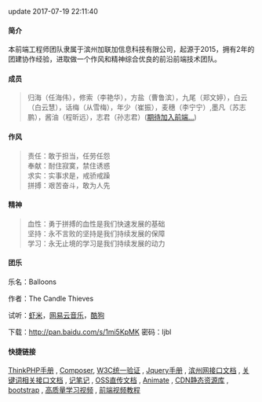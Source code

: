 update 2017-07-19 22:11:40
#### 简介

本前端工程师团队隶属于滨州加联加信息科技有限公司，起源于2015，拥有2年的团建协作经验，进取做一个作风和精神综合优良的前沿前端技术团队。

#### 成员

> 归海（任海伟），修索（李艳华），方盐（曹鲁滨），九尾（郑文婷），白云（白云慧），话梅（从雪梅），年少（崔振），麦穗（李宁宁）,墨凡（苏志鹏），酱油（程昕远），志君（孙志君）([期待加入前端...](before/job.md))

#### 作风

> 责任：敢于担当，任劳任怨  
> 奉献：耐住寂寞，禁住诱惑  
> 求实：实事求是，戒骄戒躁  
> 拼搏：艰苦奋斗，敢为人先

#### 精神

> 血性：勇于拼搏的血性是我们快速发展的基础  
> 坚持：永不言败的坚持是我们持续发展的保障  
> 学习：永无止境的学习是我们持续发展的动力

#### 团乐
乐名：Balloons

作者：The Candle Thieves

试听：[虾米](http://www.xiami.com/song/8GhwGAfb50f?spm=a1z1s.6928797.1561534521.2.rtEZcY)，[网易云音乐](http://music.163.com/#/song?id=4003283&autoplay=true&market=baiduhd)，[酷狗](http://www.kugou.com/song/26s0a07.html?frombaidu?frombaidu#hash=369562B01A234C0F483609968899B39D&album_id=0)

下载：http://pan.baidu.com/s/1mi5KpMK 密码：ljbl

#### 快捷链接

[ThinkPHP手册](http://www.kancloud.cn/manual/thinkphp5/118003) , [Composer](https://www.kancloud.cn/thinkphp/composer/35668), [W3C统一验证](https://validator.w3.org/unicorn/) , [Jquery手册](http://jquery.cuishifeng.cn/) , [滨州网接口文档](http://139.129.218.174:8088/) , [关键词相关接口文档](http://keyword.jialianjia.net/myapp/listAllApis.php) , [记笔记](https://app.yinxiang.com/Home.action) , [OSS直传文档](https://help.aliyun.com/document_detail/31927.html?spm=5176.87240.400427.65.TvBDms) , [Animate](https://daneden.github.io/animate.css/) , [CDN静态资源库](http://www.bootcdn.cn/) , [bootstrap](http://www.bootcss.com/) , [高质量学习视频](https://www.laravist.com/) , [前端视频教程](http://www.imooc.com/course/list?c=fe)
